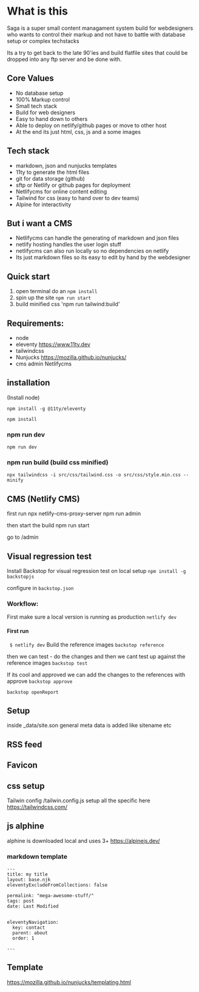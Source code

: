 # What is this
Saga is a super small content managament system build for webdesigners who wants to
control their markup and not have to battle with database setup or complex techstacks

Its a try to get back to the late 90'ies and build flatfile sites that could be dropped
into any ftp server and be done with.

## Core Values
- No database setup
- 100% Markup control
- Small tech stack
- Build for web designers
- Easy to hand down to others
- Able to deploy on netlify/github pages or move to other host
- At the end its just html, css, js and a some images

## Tech stack
- markdown, json and nunjucks templates
- 11ty to generate the html files
- git for data storage (github)
- sftp or Netlify or github pages for deployment
- Netlifycms for online content editing
- Tailwind for css (easy to hand over to dev teams)
- Alpine for interactivity

## But i want a CMS
- Netlifycms can handle the generating of markdown and json files
- netlify hosting handles the user login stuff
- netlifycms can also run locally so no dependencies on netlify
- Its just markdown files so its easy to edit by hand by the webdesigner


## Quick start
1. open terminal do an `npm install`
2. spin up the site `npm run start`
3. build minified css 'npm run tailwind:build'

## Requirements:
- node
- eleventy https://www.11ty.dev
- tailwindcss
- Nunjucks https://mozilla.github.io/nunjucks/
- cms admin Netlifycms


## installation
(Install node)

```
npm install -g @11ty/eleventy
```

```
npm install
```

### npm run dev

```
npm run dev
```
### npm run build (build css minified)

```
npx tailwindcss -i src/css/tailwind.css -o src/css/style.min.css --minify
```

## CMS (Netlify CMS)
first run
 npx netlify-cms-proxy-server
  npm run  admin

 then start the build
 npm run start

go to /admin

## Visual regression test
Install Backstop for visual regression test on local setup
```npm install -g backstopjs```

configure in `backstop.json`


### Workflow:
First make sure a local version is running as production `netlify dev`


#### First run
``` $ netlify dev```
Build the reference images
`backstop reference`

then we can test - do the changes and then we cant test up against the reference images
`backstop test`

If its cool and approved we can add the changes to the references with approve
`backstop approve`

`backstop openReport`


## Setup
inside _data/site.son general meta data is added like sitename etc

## RSS feed

## Favicon

## css setup
Tailwin config /tailwin.config.js setup all the specific here
https://tailwindcss.com/

## js alphine
alphine is downloaded local and uses 3+
https://alpinejs.dev/

### markdown template

```
---
title: my title
layout: base.njk
eleventyExcludeFromCollections: false

permalink: "mega-awesome-stuff/"
tags: post
date: Last Modified


eleventyNavigation:
  key: contact
  parent: about
  order: 1

---
```

## Template
https://mozilla.github.io/nunjucks/templating.html

